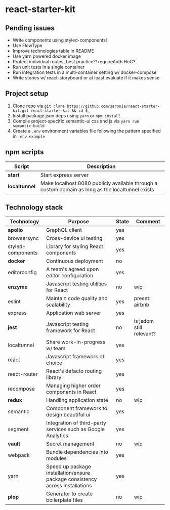 # react-starter-kit

## Pending issues

* Write components using styled-components!
* Use FlowType
* Improve technologies table in README
* Use yarn powered docker image
* Protect individual routes, best practice?! requireAuth HoC?
* Run unit tests in a single container
* Run integration tests in a multi-container setting w/ docker-compose
* Write stories w/ react-storyboard or at least evaluate if it makes sense


## Project setup

1. Clone repo via `git clone https://github.com/saronia/react-starter-kit.git react-starter-kit && cd $_`
2. Install package.json deps using `yarn` or `npm install`
3. Compile project-specific semantic-ui css and js via `yarn run semantic:build` 
4. Create a `.env` environment variables file following the pattern specified in `.env.example`

## npm scripts

| Script | Description |
|--------|-------------|
| **start** | Start express server |
| **localtunnel** | Make localhost:8080 publicly available through a custom domain as long as the localtunnel exists |

## Technology stack

| Technology | Purpose | State | Comment |
|------------|---------|-------|---------|
| **apollo** | GraphQL client | yes |  |
| browsersync | Cross-device ui testing | yes |  |
| styled-components | Library for styling React components | yes | |
| **docker** | Continuous deployment | no |  |
| editorconfig | A team's agreed upon editor configuration | yes |   |
| **enzyme** | Javascript testing utilities for React | no | wip |
| eslint | Maintain code quality and scalability | yes | preset: airbnb |
| express | Application web server | yes |   |
| **jest** | Javascript testing framework for React | no | is jsdom still relevant? |
| localtunnel | Share work-in-progress w/ team | yes | |
| react | Javascript framework of choice | yes | |
| react-router | React's defacto routing library | yes | |
| recompose | Managing higher order components in React | yes | |
| **redux** | Handling application state | no | wip |
| semantic | Component framework to design beautiful ui | yes |  |
| segment | Integration of third-party services such as Google Analytics | yes |  |
| **vault** | Secret management | no | wip |
| webpack | Bundle dependencies into modules | yes | |
| yarn | Speed up package installation/ensure package consistency across installations | yes |   |
| **plop** | Generator to create boilerplate files | no | wip |
